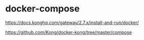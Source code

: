 # docker-compose

https://docs.konghq.com/gateway/2.7.x/install-and-run/docker/


https://github.com/Kong/docker-kong/tree/master/compose
